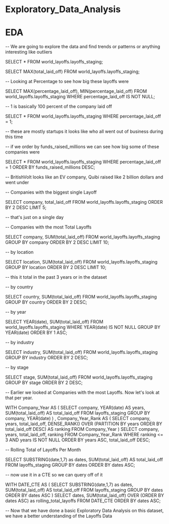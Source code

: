 # Exploratory_Data_Analysis
# EDA

-- We are going to explore the data and find trends or patterns or anything interesting like outliers

SELECT * 
FROM world_layoffs.layoffs_staging;

SELECT MAX(total_laid_off)
FROM world_layoffs.layoffs_staging;

-- Looking at Percentage to see how big these layoffs were

SELECT MAX(percentage_laid_off),  MIN(percentage_laid_off)
FROM world_layoffs.layoffs_staging
WHERE  percentage_laid_off IS NOT NULL;

-- 1 is basically 100 percent of the company laid off

SELECT *
FROM world_layoffs.layoffs_staging
WHERE  percentage_laid_off = 1;

-- these are mostly startups it looks like who all went out of business during this time

-- if we order by funds_raised_millions we can see how big some of these companies were

SELECT *
FROM world_layoffs.layoffs_staging
WHERE  percentage_laid_off = 1
ORDER BY funds_raised_millions DESC;

-- BritishVolt looks like an EV company, Quibi raised like 2 billion dollars and went under

-- Companies with the biggest single Layoff

SELECT company, total_laid_off
FROM world_layoffs.layoffs_staging
ORDER BY 2 DESC
LIMIT 5;

-- that's just on a single day

-- Companies with the most Total Layoffs

SELECT company, SUM(total_laid_off)
FROM world_layoffs.layoffs_staging
GROUP BY company
ORDER BY 2 DESC
LIMIT 10;

-- by location

SELECT location, SUM(total_laid_off)
FROM world_layoffs.layoffs_staging
GROUP BY location
ORDER BY 2 DESC
LIMIT 10;

-- this it total in the past 3 years or in the dataset

-- by country

SELECT country, SUM(total_laid_off)
FROM world_layoffs.layoffs_staging
GROUP BY country
ORDER BY 2 DESC;

-- by year

SELECT YEAR(date), SUM(total_laid_off)
FROM world_layoffs.layoffs_staging
WHERE YEAR(date) IS NOT NULL
GROUP BY YEAR(date)
ORDER BY 1 ASC;

-- by industry

SELECT industry, SUM(total_laid_off)
FROM world_layoffs.layoffs_staging
GROUP BY industry
ORDER BY 2 DESC;

-- by stage

SELECT stage, SUM(total_laid_off)
FROM world_layoffs.layoffs_staging
GROUP BY stage
ORDER BY 2 DESC;

-- Earlier we looked at Companies with the most Layoffs. Now let's look at that per year.

WITH Company_Year AS 
(
  SELECT company, YEAR(date) AS years, SUM(total_laid_off) AS total_laid_off
  FROM layoffs_staging
  GROUP BY company, YEAR(date)
)
, Company_Year_Rank AS (
  SELECT company, years, total_laid_off, DENSE_RANK() OVER (PARTITION BY years ORDER BY total_laid_off DESC) AS ranking
  FROM Company_Year
)
SELECT company, years, total_laid_off, ranking
FROM Company_Year_Rank
WHERE ranking <= 3
AND years IS NOT NULL
ORDER BY years ASC, total_laid_off DESC;

-- Rolling Total of Layoffs Per Month

SELECT SUBSTRING(date,1,7) as dates, SUM(total_laid_off) AS total_laid_off
FROM layoffs_staging
GROUP BY dates
ORDER BY dates ASC;

-- now use it in a CTE so we can query off of it

WITH DATE_CTE AS 
(
SELECT SUBSTRING(date,1,7) as dates, SUM(total_laid_off) AS total_laid_off
FROM layoffs_staging
GROUP BY dates
ORDER BY dates ASC
)
SELECT dates, SUM(total_laid_off) OVER (ORDER BY dates ASC) as rolling_total_layoffs
FROM DATE_CTE
ORDER BY dates ASC;

-- Now that we have done a basic Exploratory Data Analysis on this dataset, we have a better understanding of the Layoffs Data
